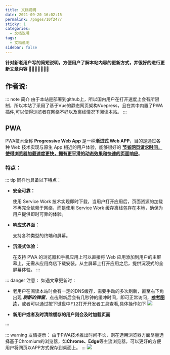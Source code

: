 ```yaml
---
title: 文档说明
date: 2021-09-20 16:02:15
permalink: /pages/10f247/
sticky: 1
categories: 
  - 文档说明
tags: 
  - 文档说明
sidebar: false
---
```

<Badge text="食用指南" type="tip"/>


**针对新老用户写的简短说明，方便用户了解本站内容的更新方式，并很好的进行更新文章内容** 🐱‍💻👨🏻‍💻👨‍💻



<!-- more -->

## 作者说:
::: note 简介 
  由于本站是部署到github上，所以国内用户在打开速度上会有所限制，所以本站了采用了基于Vue的静态网页架构Vuepress，且在其中内置了PWA插件,可以使得浏览者在网络不好以及离线情况下阅读本站。
<Badge text="注：离线时，图片可能会无法加载出来!" type="warning"/>
:::

## PWA
  PWA技术全称 **Progressive Web App** 是一种**渐进式 Web APP**，目的是通过各种 Web 技术实现与原生 App 相近的用户体验，能够很好的 <u>**节省网页请求时间，使得浏览器加载速度更快，拥有更平滑的动态效果和快速的页面响应**</u>。
  ### 特点：
  ::: tip 同样也具备以下特点：
* **安全可靠：**
 
  使用 Service Work 技术实现即时下载，当用户打开应用后，页面资源的加载不再完全依赖于网络，而是使用 Service Work 缓存离线包存在本地，确保为用户提供即时可靠的体验。


* **响应式界面：**
 
  支持各种类型的终端和屏幕。

* **沉浸式体验：**
 
  在支持 PWA 的浏览器和手机应用上可以直接将 Web 应用添加到用户的主屏幕上，无需从应用商店下载安装。从主屏幕上打开应用之后，提供沉浸式的全屏幕体验。
:::

::: danger 注意：
如遇文章更新时：

* 老用户在阅读本站时会有一定的DNS缓存，需要手动的多次刷新，直至右下角出现 ***刷新的弹窗***，点击刷新后会有几秒钟的缓冲时间，即可正常访问，[**参考图片**](https://cdn.jsdelivr.net/gh/Richard-LiSR/PicBed/blog_img/pwa.jpg)，或者可以通过按下键盘中<kbd>F12</kbd>打开开发者工具查看,具体操作如下
![](https://cdn.jsdelivr.net/gh/Richard-LiSR/PicBed/blog_img/1.jpg)

* **新用户或者及时清除缓存的用户则会及时加载页面**

:::

::: warning 友情提示：
由于PWA技术推出时间不长，则在选用浏览器方面尽量选择基于Chromium的浏览器，如**Chrome、Edge**等主流浏览器，可以更好的方便用户将网页以APP方式保存到桌面上。
:::
![](https://cdn.jsdelivr.net/gh/Richard-LiSR/PicBed/blog_img/bg7.jpg)
